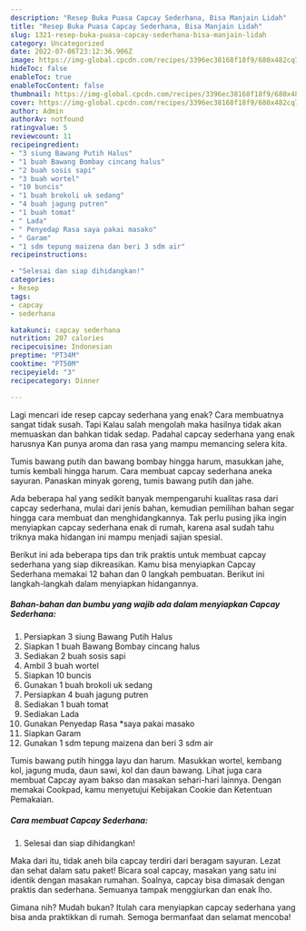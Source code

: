 ```yaml
---
description: "Resep Buka Puasa Capcay Sederhana, Bisa Manjain Lidah"
title: "Resep Buka Puasa Capcay Sederhana, Bisa Manjain Lidah"
slug: 1321-resep-buka-puasa-capcay-sederhana-bisa-manjain-lidah
category: Uncategorized
date: 2022-07-06T23:12:36.906Z
image: https://img-global.cpcdn.com/recipes/3396ec38168f18f9/680x482cq70/capcay-sederhana-foto-resep-utama.jpg
hideToc: false
enableToc: true
enableTocContent: false
thumbnail: https://img-global.cpcdn.com/recipes/3396ec38168f18f9/680x482cq70/capcay-sederhana-foto-resep-utama.jpg
cover: https://img-global.cpcdn.com/recipes/3396ec38168f18f9/680x482cq70/capcay-sederhana-foto-resep-utama.jpg
author: Admin
authorAv: notfound
ratingvalue: 5
reviewcount: 11
recipeingredient:
- "3 siung Bawang Putih Halus"
- "1 buah Bawang Bombay cincang halus"
- "2 buah sosis sapi"
- "3 buah wortel"
- "10 buncis"
- "1 buah brokoli uk sedang"
- "4 buah jagung putren"
- "1 buah tomat"
- " Lada"
- " Penyedap Rasa saya pakai masako"
- " Garam"
- "1 sdm tepung maizena dan beri 3 sdm air"
recipeinstructions:

- "Selesai dan siap dihidangkan!"
categories:
- Resep
tags:
- capcay
- sederhana

katakunci: capcay sederhana 
nutrition: 207 calories
recipecuisine: Indonesian
preptime: "PT34M"
cooktime: "PT50M"
recipeyield: "3"
recipecategory: Dinner

---
```



Lagi mencari ide resep capcay sederhana yang enak? Cara membuatnya sangat tidak susah. Tapi Kalau salah mengolah maka hasilnya tidak akan memuaskan dan bahkan tidak sedap. Padahal capcay sederhana yang enak harusnya Kan punya aroma dan rasa yang mampu memancing selera kita.


Tumis bawang putih dan bawang bombay hingga harum, masukkan jahe, tumis kembali hingga harum. Cara membuat capcay sederhana aneka sayuran. Panaskan minyak goreng, tumis bawang putih dan jahe.

Ada beberapa hal yang sedikit banyak mempengaruhi kualitas rasa dari capcay sederhana, mulai dari jenis bahan, kemudian pemilihan bahan segar hingga cara membuat dan menghidangkannya. Tak perlu pusing jika ingin menyiapkan capcay sederhana enak di rumah, karena asal sudah tahu triknya maka hidangan ini mampu menjadi sajian spesial.


Berikut ini ada beberapa tips dan trik praktis untuk membuat capcay sederhana yang siap dikreasikan. Kamu bisa menyiapkan Capcay Sederhana memakai 12 bahan dan 0 langkah pembuatan. Berikut ini langkah-langkah dalam menyiapkan hidangannya.

<!--inarticleads1-->

##### Bahan-bahan dan bumbu yang wajib ada dalam menyiapkan Capcay Sederhana:

1. Persiapkan 3 siung Bawang Putih Halus
1. Siapkan 1 buah Bawang Bombay cincang halus
1. Sediakan 2 buah sosis sapi
1. Ambil 3 buah wortel
1. Siapkan 10 buncis
1. Gunakan 1 buah brokoli uk sedang
1. Persiapkan 4 buah jagung putren
1. Sediakan 1 buah tomat
1. Sediakan  Lada
1. Gunakan  Penyedap Rasa *saya pakai masako
1. Siapkan  Garam
1. Gunakan 1 sdm tepung maizena dan beri 3 sdm air


Tumis bawang putih hingga layu dan harum. Masukkan wortel, kembang kol, jagung muda, daun sawi, kol dan daun bawang. Lihat juga cara membuat Capcay ayam bakso dan masakan sehari-hari lainnya. Dengan memakai Cookpad, kamu menyetujui Kebijakan Cookie dan Ketentuan Pemakaian. 

<!--inarticleads2-->

##### Cara membuat Capcay Sederhana:


1. Selesai dan siap dihidangkan!

Maka dari itu, tidak aneh bila capcay terdiri dari beragam sayuran. Lezat dan sehat dalam satu paket! Bicara soal capcay, masakan yang satu ini identik dengan masakan rumahan. Soalnya, capcay bisa dimasak dengan praktis dan sederhana. Semuanya tampak menggiurkan dan enak lho. 

Gimana nih? Mudah bukan? Itulah cara menyiapkan capcay sederhana yang bisa anda praktikkan di rumah. Semoga bermanfaat dan selamat mencoba!

